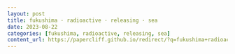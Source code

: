 ```yaml
---
layout: post
title: fukushima · radioactive · releasing · sea
date: 2023-08-22
categories: [fukushima, radioactive, releasing, sea]
content_url: https://papercliff.github.io/redirect/?q=fukushima+radioactive+releasing+sea&tbs=cdr:1,cd_min:8/21/2023,cd_max:8/23/2023
---
```


